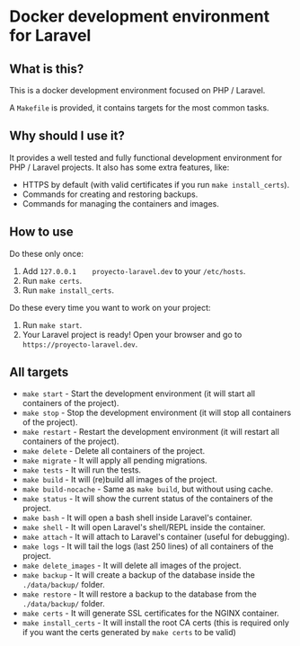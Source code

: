 # Docker development environment for Laravel

## What is this?

This is a docker development environment focused on PHP / Laravel.

A `Makefile` is provided, it contains targets for the most common tasks.

## Why should I use it?

It provides a well tested and fully functional development environment for PHP / Laravel projects. It also has some extra features, like:

* HTTPS by default (with valid certificates if you run `make install_certs`).
* Commands for creating and restoring backups.
* Commands for managing the containers and images.

## How to use

Do these only once:

1. Add `127.0.0.1    proyecto-laravel.dev` to your `/etc/hosts`.
3. Run `make certs`.
2. Run `make install_certs`.

Do these every time you want to work on your project:

1. Run `make start`.
2. Your Laravel project is ready! Open your browser and go to `https://proyecto-laravel.dev`.

## All targets

* `make start` - Start the development environment (it will start all containers of the project).
* `make stop` - Stop the development environment (it will stop all containers of the project).
* `make restart` - Restart the development environment (it will restart all containers of the project).
* `make delete` - Delete all containers of the project.
* `make migrate` - It will apply all pending migrations.
* `make tests` - It will run the tests.
* `make build` - It will (re)build all images of the project.
* `make build-nocache` - Same as `make build`, but without using cache.
* `make status` - It will show the current status of the containers of the project.
* `make bash` - It will open a bash shell inside Laravel's container.
* `make shell` - It will open Laravel's shell/REPL inside the container.
* `make attach` - It will attach to Laravel's container (useful for debugging).
* `make logs` - It will tail the logs (last 250 lines) of all containers of the project.
* `make delete_images` - It will delete all images of the project.
* `make backup` - It will create a backup of the database inside the `./data/backup/` folder.
* `make restore` - It will restore a backup to the database from the `./data/backup/` folder.
* `make certs` - It will generate SSL certificates for the NGINX container.
* `make install_certs` - It will install the root CA certs (this is required only if you want the certs generated by `make certs` to be valid)